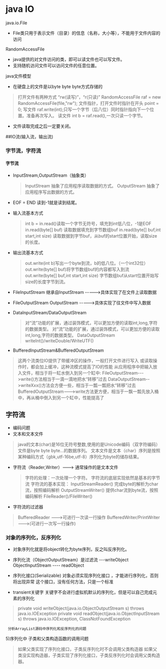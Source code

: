 # java IO
java.io.File
- File类只用于表示文件（目录）的信息（名称，大小等），不能用于文件内容的访问

RandomAccessFile 
   
  - java提供的对文件访问的类，即可以读文件也可以写文件。
  - 支持随机访问文件可以访问文件的任意位置。
  
java文件模型
- 在硬盘上的文件是以byte byte byte方式存储的 

>打开文件有两种方式 “rw(读写)”，“r(只读)”
RandomAccessFile raf = new RandomAccessFile(file,"rw");
文件指针，打开文件时指针在开头 point = 0;
写文件 raf.write(int);只写一个字节（后八位）同时指针指向下一个位置。准备再次写入。
读文件
int b = raf.read(),一次只读一个字节。
- 文件读取完成之后一定要关闭。

##IO流(输入流，输出流)
### 字节流，字符流
#### 字节流
- InputStream,OutputStream（抽象类）
  > InputStream 抽象了应用程序读取数据的方式。
    OutputStream 抽象了应用程序写出数据的方式。

- EOF = END 读到-1就是读到结尾。

- 输入流基本方式
  > int b = in.read()读取一个字节无符号，填充到int低八位，-1是EOF
    in.read(byte[] buf)  读取数据填充到字节数组buf
    in.read(byte[] buf,int  start,int size)  读取数据到字节buf，从buf的start位置开始，读取size的长度。

- 输出流基本方式
  > out.write(int b)写出一个byte到流，b的低八位。（一个int32位）
    out.write(byte[] buf)将字节数组buf的内容都写入到流
    out.write(byte[] buf,int  start,int size)  字节数组buf从start位置开始写size的长度字节到流。
    
    
- FileInputStream 继承自InputStream ----->具体实现了在文件上读取数据
- FileOutputStream OutputStream ----->具体实现了往文件中写入数据

- DataInputStream/DataOutputStream
  >对“流”功能的扩展，通过装饰模式，可以更加方便的读取int,long,字符的数据类型。
  >对“流”功能的扩展，通过装饰模式，可以更加方便的读取int,long,字符的数据类型。
  DataOutputStream
         writeInt()/writeDouble/WriteUTF()
- BufferedInputStream&BufferedOutputStream
 >  这两个流类位IO提供了带缓冲区的操作，一般打开文件进行写入
 或读取操作时，都会加上缓冲，这种流模式提高了IO的性能
 从应用程序中把输入放入文件，相当于将一缸水倒入到另一个缸中:
 FileOutputStream--->write()方法相当于一滴一滴地把水“转移”过去
 DataOutputStream-->writeXxx()方法会方便一些，相当于一瓢一瓢把水“转移”过去
 BufferedOutputStream--->write方法更方便，相当于一飘一瓢先放入桶中，再从桶中倒入到另一个缸中，性能提高了
  
  ## 字符流
  
  - 编码问题
  - 文本和文本文件
  > java的文本(char)是16位无符号整数,使用的是Unicode编码（双字符编码）
     文件是byte byte byte...的数据序列。
     文本文件是文本（char）序列是按照某种编码方式（gbk,utf-16be,utf-8）序列化为byte的储存结果。
    
  - 字符流（Reader,Writer）---> 通常操作的是文本文件
    > 字符的处理：一次处理一个字符。
      字符流的底层实现依然是基本的字节流
      字符流的基本实现：
      InputStreamReader()   完成byte的解析为char流，按照编码解析
      OutputStreamWriter()  提供char流到byte流，按照编码解析
      FileReader()/FileWriter()
      
  - 字符流的过滤器
  > BufferedReader  --->可进行一次读一行操作
    BufferedWriter/PrintWriter --->(可进行一次写一行操作)
  
### 对象的序列化，反序列化
    
  - 对象序列化就是将object转化为byte序列，反之叫反序列化。
  - 序列化流（ObjectOutputStream）是过滤流 ---writeObject
            ObjectInputStream ---- readObject
  - 序列化接口(Serializable) 
    对象必须实现序列化接口 ，才能进行序列化，否则将出现异常
       这个接口，没有任何方法，只是一个标准
  
  - transient关键字  关键字不会进行虚拟机默认的序列化，但是可以自己完成元素的序列化
  > private void writeObject(java.io.ObjectOutputStream s)
  		        throws java.io.IOException
  	private void readObject(java.io.ObjectInputStream s)
  		        throws java.io.IOException, ClassNotFoundException
  		        
     分析ArrayList源码中序列化和反序列化的问题
   
  5)序列化中 子类和父类构造函数的调用问题
  > 如果父类实现了序列化接口，子类反序列化时不会调用父类构造器
    如果父类没实现构造器，子类实现了序列化接口，子类反序列化时会调用父类构造器。